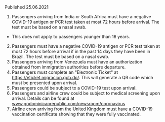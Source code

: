 Published 25.06.2021
1. Passengers arriving from India or South Africa must have a negative COVID-19 antigen or PCR test taken at most 72 hours before arrival. The test must be based on a nasal swab.
- This does not apply to passengers younger than 18 years. 
2. Passengers must have a negative COVID-19 antigen or PCR test taken at most 72 hours before arrival if in the past 14 days they have been in Brazil. The test must be based on a nasal swab.
3. Passengers arriving from Venezuela must have an authorization obtained from immigration authorities before departure.
4. Passengers must complete an "Electronic Ticket" at <a href="https://eticket.migracion.gob.do/">https://eticket.migracion.gob.do/</a>. This will generate a QR code which must be presented upon arrival.
5. Passengers could be subject to a COVID-19 test upon arrival.
6. Passengers and airline crew could be subject to medical screening upon arrival. Details can be found at <a href="http://www.godominicanrepublic.com/newsroom/coronavirus">www.godominicanrepublic.com/newsroom/coronavirus</a> 
7. Airline crew arriving from the United Kingdom must have a COVID-19 vaccination certificate showing that they were fully vaccinated.

</p><p>